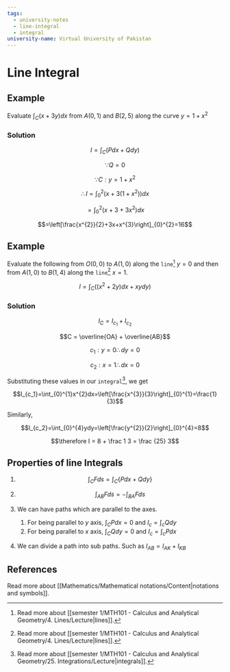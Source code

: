 ```yaml
---
tags:
  - university-notes
  - line-integral
  - integral
university-name: Virtual University of Pakistan
---
```


# Line Integral
## Example
Evaluate $\int_C (x + 3y) dx$ from $A(0, 1)$ and $B(2, 5)$ along the curve $y = 1 + x^2$

### Solution

$$I = \int_C (P dx + Q dy)$$

$$\because Q = 0$$

$$\because C: y = 1 + x^2$$

$$\therefore I = \int_0^2 (x + 3(1 + x^2)) dx$$

$$= \int_0^2 (x + 3 + 3x^2)dx$$

$$=\left[\frac{x^{2}}{2}+3x+x^{3}\right]_{0}^{2}=16$$

## Example
Evaluate the following from $O(0, 0)$ to $A(1, 0)$ along the `line`[^1] $y = 0$ and then from $A(1, 0)$ to $B(1, 4)$ along the `line`[^1] $x = 1$.

$$I=\int_{C}((x^{2}+2y)dx+xydy)$$

### Solution

$$I_C = I_{c_1} + I_{c_2}$$

$$C = \overline{OA} + \overline{AB}$$

$$c_1: y = 0 \therefore dy = 0$$

$$c_2: x = 1 \therefore dx = 0$$

Substituting these values in our `integral`[^2], we get  

$$I_{c_1}=\int_{0}^{1}x^{2}dx=\left[\frac{x^{3}}{3}\right]_{0}^{1}=\frac{1}{3}$$

Similarly,  

$$I_{c_2}=\int_{0}^{4}ydy=\left[\frac{y^{2}}{2}\right]_{0}^{4}=8$$

$$\therefore I = 8 + \frac 1 3 = \frac {25} 3$$

## Properties of line Integrals

1. $$\int_{C}Fds=\int_{C}\{Pdx+Qdy\}$$

2. $$\int_{AB}Fds=-\int_{BA}Fds$$

3. We can have paths which are parallel to the axes.
	1. For being parallel to $y$ axis, $\int_C P dx = 0$ and $I_c = \int_c Q dy$
	2. For being parallel to $x$ axis, $\int_C Q dy = 0$ and $I_c = \int_c P dx$
4. We can divide a path into sub paths. Such as $I_{AB} = I_{AK} + I_{KB}$

## References
Read more about [[Mathematics/Mathematical notations/Content|notations and symbols]].

[^1]: Read more about [[semester 1/MTH101 - Calculus and Analytical Geometry/4. Lines/Lecture|lines]].
[^2]: Read more about [[semester 1/MTH101 - Calculus and Analytical Geometry/25. Integrations/Lecture|integrals]].
